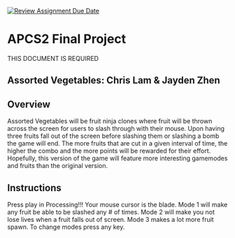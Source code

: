 [![Review Assignment Due Date](https://classroom.github.com/assets/deadline-readme-button-24ddc0f5d75046c5622901739e7c5dd533143b0c8e959d652212380cedb1ea36.svg)](https://classroom.github.com/a/syDSSnTt)
# APCS2 Final Project
THIS DOCUMENT IS REQUIRED
## Assorted Vegetables: Chris Lam & Jayden Zhen
## Overview
Assorted Vegetables will be fruit ninja clones where fruit will be thrown across the screen for users to slash through with their mouse. Upon having three fruits fall out of the screen before slashing them or slashing a bomb the game will end. The more fruits that are cut in a given interval of time, the higher the combo and the more points will be rewarded for their effort. Hopefully, this version of the game will feature more interesting gamemodes and fruits than the original version. 
## Instructions
Press play in Processing!!!
Your mouse cursor is the blade. Mode 1 will make any fruit be able to be slashed any # of times. Mode 2 will make you not lose lives when a fruit falls out of screen. Mode 3 makes a lot more fruit spawn. To change modes press any key.